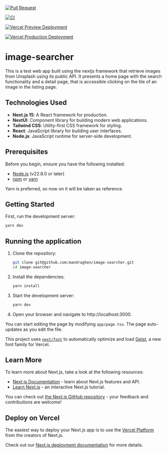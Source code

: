 [![Pull Request](https://github.com/mandraghen/image-searcher/actions/workflows/pr.yml/badge.svg)](https://github.com/mandraghen/image-searcher/actions/workflows/pr.yml)

[![CI](https://github.com/mandraghen/image-searcher/actions/workflows/ci.yml/badge.svg)](https://github.com/mandraghen/image-searcher/actions/workflows/ci.yml)

[![Vercel Preview Deployment](https://github.com/mandraghen/image-searcher/actions/workflows/preview.yml/badge.svg)](https://github.com/mandraghen/image-searcher/actions/workflows/preview.yml)

[![Vercel Production Deployment](https://github.com/mandraghen/image-searcher/actions/workflows/promote.yml/badge.svg)](https://github.com/mandraghen/image-searcher/actions/workflows/promote.yml)

# image-searcher
This is a test web app built using the nextjs framework that retrieve images from Unsplash using its public API.
It presents a home page with the search functionality and a detail page, that is accessible clicking on the tile of an image in the listing page.

## Technologies Used

- **Next.js 15**: A React framework for production.
- **NextUI**: Component library for building modern web applications.
- **Tailwind CSS**: Utility-first CSS framework for styling.
- **React**: JavaScript library for building user interfaces.
- **Node.js**: JavaScript runtime for server-side development.

## Prerequisites

Before you begin, ensure you have the following installed:

- [Node.js](https://nodejs.org/) (v22.8.0 or later)
- [npm](https://www.npmjs.com/) or [yarn](https://yarnpkg.com/)

Yarn is preferred, so now on it will be taken as reference.

## Getting Started

First, run the development server:

```bash
yarn dev
```

## Running the application

1. Clone the repository:
   ```bash
   git clone git@github.com:mandraghen/image-searcher.git
   cd image-searcher
   ```
2. Install the dependencies:
   ```bash
   yarn install
   ```
3. Start the development server:
   ```bash
   yarn dev
   ```
4. Open your browser and navigate to http://localhost:3000.

You can start editing the page by modifying `app/page.tsx`. The page auto-updates as you edit the file.

This project uses [`next/font`](https://nextjs.org/docs/app/building-your-application/optimizing/fonts) to automatically optimize and load [Geist](https://vercel.com/font), a new font family for Vercel.

## Learn More

To learn more about Next.js, take a look at the following resources:

- [Next.js Documentation](https://nextjs.org/docs) - learn about Next.js features and API.
- [Learn Next.js](https://nextjs.org/learn) - an interactive Next.js tutorial.

You can check out [the Next.js GitHub repository](https://github.com/vercel/next.js) - your feedback and contributions are welcome!

## Deploy on Vercel

The easiest way to deploy your Next.js app is to use the [Vercel Platform](https://vercel.com/new?utm_medium=default-template&filter=next.js&utm_source=create-next-app&utm_campaign=create-next-app-readme) from the creators of Next.js.

Check out our [Next.js deployment documentation](https://nextjs.org/docs/app/building-your-application/deploying) for more details.
